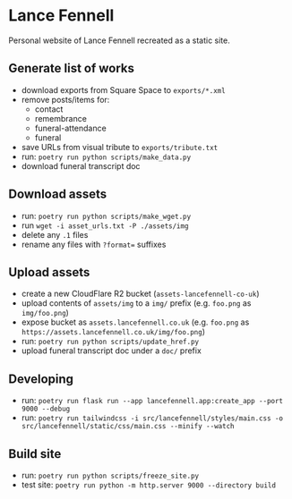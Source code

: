 # Lance Fennell

Personal website of Lance Fennell recreated as a static site.

## Generate list of works

- download exports from Square Space to `exports/*.xml`
- remove posts/items for:
  - contact
  - remembrance
  - funeral-attendance
  - funeral
- save URLs from visual tribute to `exports/tribute.txt`
- run: `poetry run python scripts/make_data.py`
- download funeral transcript doc

## Download assets

- run: `poetry run python scripts/make_wget.py`
- run `wget -i asset_urls.txt -P ./assets/img`
- delete any `.1` files
- rename any files with `?format=` suffixes

## Upload assets

- create a new CloudFlare R2 bucket (`assets-lancefennell-co-uk`)
- upload contents of `assets/img` to a `img/` prefix (e.g. `foo.png` as `img/foo.png`)
- expose bucket as `assets.lancefennell.co.uk` (e.g. `foo.png` as `https://assets.lancefennell.co.uk/img/foo.png`)
- run: `poetry run python scripts/update_href.py`
- upload funeral transcript doc under a `doc/` prefix

## Developing

- run: `poetry run flask run --app lancefennell.app:create_app --port 9000 --debug`
- run: `poetry run tailwindcss -i src/lancefennell/styles/main.css -o src/lancefennell/static/css/main.css --minify --watch`

## Build site

- run: `poetry run python scripts/freeze_site.py`
- test site: `poetry run python -m http.server 9000 --directory build`